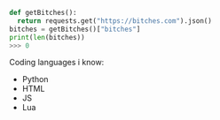 ```python
def getBitches():
  return requests.get("https://bitches.com").json()
bitches = getBitches()["bitches"]
print(len(bitches))
>>> 0
``` 
Coding languages i know:<br/>
- Python
- HTML
- JS
- Lua
